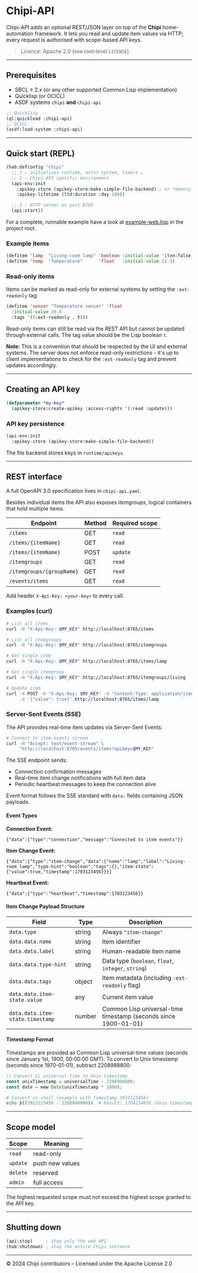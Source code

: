 # Chipi-API

Chipi-API adds an optional REST/JSON layer on top of the **Chipi** home-automation
framework. It lets you read and update item values via HTTP; every request is
authorised with scope-based API keys.

> Licence: Apache 2.0 (see root‐level `LICENSE`).

---

## Prerequisites

* SBCL ≥ 2.x (or any other supported Common Lisp implementation)  
* Quicklisp (or OCICL)  
* ASDF systems `chipi` **and** `chipi-api`

```lisp
;; Quicklisp
(ql:quickload :chipi-api)
;; OCICL
(asdf:load-system :chipi-api)
```

---

## Quick start (REPL)

```lisp
(hab:defconfig "chipi"
  ;; 1 – initialises runtime, actor system, timers …
  ;; 2 – Chipi-API specific environment
  (api-env:init
    :apikey-store (apikey-store:make-simple-file-backend) ; or *memory-backend* for testing
    :apikey-lifetime (ltd:duration :day 100))

  ;; 3 – HTTP server on port 8765
  (api:start))
```

For a complete, runnable example have a look at
[example-web.lisp](./example-web.lisp) in the project root.

### Example items

```lisp
(defitem 'lamp  "Living-room lamp" 'boolean :initial-value 'item:false)
(defitem 'temp  "Temperature"      'float   :initial-value 21.5)
```

### Read-only items

Items can be marked as read-only for external systems by setting the `:ext-readonly` tag:

```lisp
(defitem 'sensor "Temperature sensor" 'float 
  :initial-value 20.0
  :tags '((:ext-readonly . t)))
```

Read-only items can still be read via the REST API but cannot be updated through external calls. The tag value should be the Lisp boolean `t`.

**Note:** This is a convention that should be respected by the UI and external systems. The server does not enforce read-only restrictions - it's up to client implementations to check for the `:ext-readonly` tag and prevent updates accordingly.

---

## Creating an API key

```lisp
(defparameter *my-key*
  (apikey-store:create-apikey :access-rights '(:read :update)))
```

### API key persistence

```lisp
(api-env:init
  :apikey-store (apikey-store:make-simple-file-backend))
```

The file backend stores keys in `runtime/apikeys`.

---

## REST interface

A full OpenAPI 3.0 specification lives in `chipi-api.yaml`.

Besides individual items the API also exposes *itemgroups*, logical
containers that hold multiple items.

| Endpoint            | Method | Required scope |
|---------------------|--------|----------------|
| `/items`            | GET    | `read`         |
| `/items/{itemName}` | GET    | `read`         |
| `/items/{itemName}` | POST   | `update`       |
| `/itemgroups`            | GET    | `read`         |
| `/itemgroups/{groupName}` | GET    | `read`         |
| `/events/items`     | GET    | `read`         |

Add header `X-Api-Key: <your-key>` to every call.

### Examples (curl)

```bash
# List all items
curl -H "X-Api-Key: $MY_KEY" http://localhost:8765/items

# List all itemgroups
curl -H "X-Api-Key: $MY_KEY" http://localhost:8765/itemgroups

# Get single item
curl -H "X-Api-Key: $MY_KEY" http://localhost:8765/items/lamp

# Get single itemgroup
curl -H "X-Api-Key: $MY_KEY" http://localhost:8765/itemgroups/living

# Update item
curl -X POST -H "X-Api-Key: $MY_KEY" -H "Content-Type: application/json" \
     -d '{"value": true}' http://localhost:8765/items/lamp
```

### Server-Sent Events (SSE)

The API provides real-time item updates via Server-Sent Events:

```bash
# Connect to item events stream
curl -H "Accept: text/event-stream" \
     "http://localhost:8765/events/items?apikey=$MY_KEY"
```

The SSE endpoint sends:
- Connection confirmation messages
- Real-time item change notifications with full item data
- Periodic heartbeat messages to keep the connection alive

Event format follows the SSE standard with `data:` fields containing JSON payloads.

#### Event Types

**Connection Event:**
```
{"data":{"type":"connection","message":"Connected to item events"}}
```

**Item Change Event:**
```
{"data":{"type":"item-change","data":{"name":"lamp","label":"Living-room lamp","type-hint":"boolean","tags":{},"item-state":{"value":true,"timestamp":1703123456}}}}
```

**Heartbeat Event:**
```
{"data":{"type":"heartbeat","timestamp":1703123456}}
```

#### Item Change Payload Structure

| Field | Type | Description |
|-------|------|-------------|
| `data.type` | string | Always `"item-change"` |
| `data.data.name` | string | Item identifier |
| `data.data.label` | string | Human-readable item name |
| `data.data.type-hint` | string | Data type (`boolean`, `float`, `integer`, `string`) |
| `data.data.tags` | object | Item metadata (including `:ext-readonly` flag) |
| `data.data.item-state.value` | any | Current item value |
| `data.data.item-state.timestamp` | number | Common Lisp universal-time timestamp (seconds since 1900-01-01) |

#### Timestamp Format

Timestamps are provided as Common Lisp universal-time values (seconds since January 1st, 1900, 00:00:00 GMT). To convert to Unix timestamp (seconds since 1970-01-01), subtract 2208988800:

```javascript
// Convert CL universal-time to Unix timestamp
const unixTimestamp = universalTime - 2208988800;
const date = new Date(unixTimestamp * 1000);
```

```bash
# Convert in shell (example with timestamp 3913123456)
echo $((3913123456 - 2208988800))  # Result: 1704134656 (Unix timestamp)
```

---

## Scope model

| Scope  | Meaning            |
|--------|--------------------|
| `read` | read-only          |
| `update` | push new values  |
| `delete` | reserved         |
| `admin` | full access       |

The highest requested scope must not exceed the highest scope granted to the
API key.

---

## Shutting down

```lisp
(api:stop)     ; stop only the web API
(hab:shutdown) ; stop the entire Chipi instance
```

---

© 2024 Chipi contributors – Licensed under the Apache License 2.0
